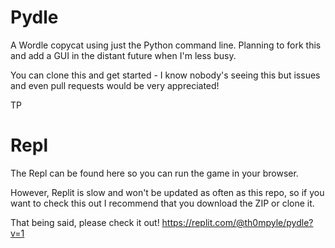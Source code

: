 # Pydle

A Wordle copycat using just the Python command line. Planning to fork this and add a GUI in the distant future when I'm less busy.

You can clone this and get started - I know nobody's seeing this but issues and even pull requests would be very appreciated!

TP

# Repl

The Repl can be found here so you can run the game in your browser.

However, Replit is slow and won't be updated as often as this repo, so if you want to check this out I recommend that you download the ZIP or clone it.

That being said, please check it out! https://replit.com/@th0mpyle/pydle?v=1
